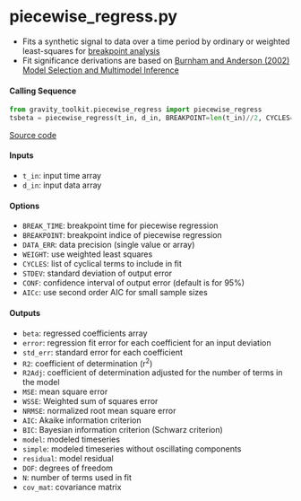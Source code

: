 piecewise_regress.py
====================

 - Fits a synthetic signal to data over a time period by ordinary or weighted least-squares for [breakpoint analysis](https://esajournals.onlinelibrary.wiley.com/doi/abs/10.1890/02-0472)
 - Fit significance derivations are based on [Burnham and Anderson (2002) Model Selection and Multimodel Inference](https://doi.org/10.1007/b97636)

#### Calling Sequence
```python
from gravity_toolkit.piecewise_regress import piecewise_regress
tsbeta = piecewise_regress(t_in, d_in, BREAKPOINT=len(t_in)//2, CYCLES=[0.5,1.0])
```
[Source code](https://github.com/tsutterley/read-GRACE-harmonics/blob/main/gravity_toolkit/piecewise_regress.py)

#### Inputs
 - `t_in`: input time array
 - `d_in`: input data array

#### Options
 - `BREAK_TIME`: breakpoint time for piecewise regression
 - `BREAKPOINT`: breakpoint indice of piecewise regression
 - `DATA_ERR`: data precision (single value or array)
 - `WEIGHT`: use weighted least squares
 - `CYCLES`: list of cyclical terms to include in fit
 - `STDEV`: standard deviation of output error
 - `CONF`: confidence interval of output error (default is for 95%)
 - `AICc`: use second order AIC for small sample sizes

#### Outputs
 - `beta`: regressed coefficients array
 - `error`: regression fit error for each coefficient for an input deviation
 - `std_err`: standard error for each coefficient
 - `R2`: coefficient of determination (r<sup>2</sup>)
 - `R2Adj`: coefficient of determination adjusted for the number of terms in the model
 - `MSE`: mean square error
 - `WSSE`: Weighted sum of squares error
 - `NRMSE`: normalized root mean square error
 - `AIC`: Akaike information criterion
 - `BIC`: Bayesian information criterion (Schwarz criterion)
 - `model`: modeled timeseries
 - `simple`: modeled timeseries without oscillating components
 - `residual`: model residual
 - `DOF`: degrees of freedom
 - `N`: number of terms used in fit
 - `cov_mat`: covariance matrix
